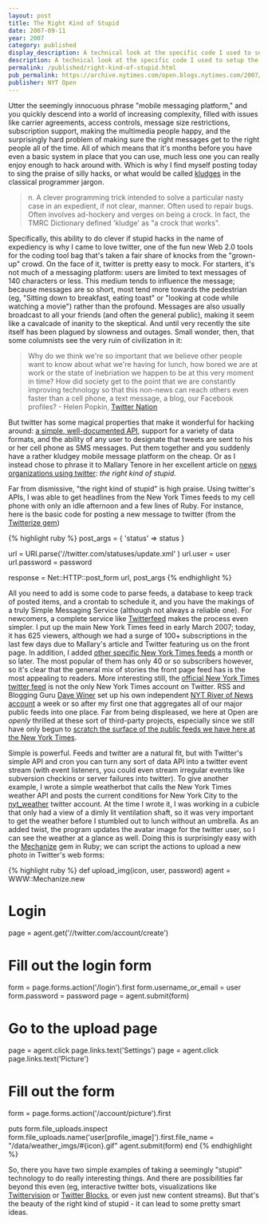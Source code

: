 ```yaml
---
layout: post
title: The Right Kind of Stupid
date: 2007-09-11
year: 2007
category: published
display_description: A technical look at the specific code I used to setup the @nytimes Twitter account. Little did I know it would lead to years of tinkering around. For more details, check out the [@nytimes twitter account]({% link _projects/nytimes-twitter %}) project page.
description: A technical look at the specific code I used to setup the @nytimes Twitter account.
permalink: /published/right-kind-of-stupid.html
pub_permalink: https://archive.nytimes.com/open.blogs.nytimes.com/2007/09/11/the-right-kind-of-stupid/
publisher: NYT Open
---
```

Utter the seemingly innocuous phrase "mobile messaging platform," and you quickly descend into a world of increasing complexity, filled with issues like carrier agreements, access controls, message size restrictions, subscription support, making the multimedia people happy, and the surprisingly hard problem of making sure the right messages get to the right people all of the time. All of which means that it's months before you have even a basic system in place that you can use, much less one you can really enjoy enough to hack around with. Which is why I find myself posting today to sing the praise of silly hacks, or
what would be called [kludges](https://www.clueless.com/jargon3.0.0/kluge.html) in the classical programmer jargon.

> n. A clever programming trick intended to solve a particular nasty case in an expedient, if not clear, manner. Often used to repair bugs. Often involves ad-hockery and verges on being a crock. In fact, the TMRC Dictionary defined 'kludge' as "a crock that works".

Specifically, this ability to do clever if stupid hacks in the name of expediency is why I came to love twitter, one of the fun new Web 2.0 tools for the coding tool bag that's taken a fair share of knocks from the "grown-up" crowd. On the face of it, twitter is pretty easy to mock. For starters, it's not much of a messaging platform: users are limited to text messages of 140 characters or less. This medium tends to influence the message; because messages are so short, most tend more towards the pedestrian (eg, "Sitting down to breakfast, eating toast" or "looking at code while watching a movie") rather than the profound. Messages are also usually broadcast to all your friends (and often the general public), making it seem like a cavalcade of inanity to the skeptical.
And until very recently the site itself has been plagued by slowness and outages. Small wonder, then, that some columnists see the very ruin of civilization in it:

> Why do we think we're so important that we believe other people want to know about what we're having for lunch, how bored we are at work or the state of inebriation we happen to be at this very moment
in time? How did society get to the point that we are constantly improving technology so that this non-news can reach others even faster than a cell phone, a text message, a blog, our Facebook profiles? - Helen Popkin, [Twitter Nation](https://www.msnbc.msn.com/id/18445274/)

But twitter has some magical properties that make it wonderful for hacking around: [a simple, well-documented API](https://groups.google.com/group/twitter-development-talk/web/api-documentation), support for a variety of data formats, and the ability of any user to designate that tweets are sent to his or her cell phone as SMS messages. Put them together and you suddenly have a rather kludgey mobile message platform on the cheap. Or as I instead chose to phrase it to Mallary Tenore in her excellent article on [news organizations using twitter](https://www.poynter.org/column.asp?id=101&amp;aid=128918): _the right kind of stupid._

Far from dismissive, "the right kind of stupid" is high praise. Using twitter's APIs, I was able to get headlines from the New York Times feeds to my cell phone with only an idle afternoon and a few lines of Ruby. For instance, here is the basic code for posting a new message to twitter (from the [Twitterize gem](https://nycrb.rubyforge.org/twitterize/))

{% highlight ruby %}
post_args = {
  'status' => status
}

url = URI.parse('//twitter.com/statuses/update.xml' )
url.user = user
url.password = password

response = Net::HTTP::post_form url, post_args
{% endhighlight %}

All you need to add is some code to parse feeds, a database to keep track of posted items, and a crontab to schedule it, and you have the makings of a truly Simple Messaging Service (although not always a reliable one). For newcomers, a complete service like [Twitterfeed](https://www.twitterfeed.com/) makes the process even simpler. I put up the main New York Times feed in early March 2007; today, it has 625 viewers, although we had a surge of 100+ subscriptions in the last few days due to Mallary's article and Twitter featuring us on the front page. In addition, I added [other specific New York Times feeds](https://www.twitter.com/nytimes/friends) a month or so later. The most popular of them has only 40 or so subscribers however, so it's clear that the general mix of stories the front page feed has is the most appealing to readers. More interesting still, the [official New York Times twitter feed](https://www.twitter.com/nytimes) is not the only New York Times account on Twitter. RSS and Blogging Guru [Dave Winer](https://www.scripting.com/) set up his own independent [NYT River of News account](https://www.xcancel.com/nyt) a week or so after my first one that aggregates all of our major public feeds into one place. Far from being displeased, we here at Open are _openly_ thrilled at these sort of third-party projects, especially since we still have only begun to [scratch the surface of the public feeds we have here at the New York Times](https://archive.nytimes.com/open.blogs.nytimes.com/2007/08/15/rss-you/).

Simple is powerful. Feeds and twitter are a natural fit, but with Twitter's simple API and cron you can turn any sort of data API into a twitter event stream (with event listeners, you could even stream irregular events like subversion checkins or server failures into twitter). To give another example, I wrote a simple weatherbot that calls the New York Times weather API and posts the current conditions for New York City to the [nyt_weather](https://www.twitter.com/nyt_weather) twitter account. At the time I wrote it, I was working in a cubicle that only had a view of a dimly lit ventilation shaft, so it was very important to get the weather before I stumbled out to lunch without an umbrella. As an added twist, the program updates the avatar image for the twitter user, so I can see the weather at a glance as well. Doing this is surprisingly easy with the [Mechanize](https://mechanize.rubyforge.org/mechanize/) gem in Ruby; we can script the actions to upload a new photo in Twitter's web forms:

{% highlight ruby %}
def upload_img(icon, user, password)
  agent = WWW::Mechanize.new

  # Login
  page  = agent.get('//twitter.com/account/create')

  # Fill out the login form
  form  = page.forms.action('/login').first
  form.username_or_email = user
  form.password = password
  page  = agent.submit(form)

  # Go to the upload page
  page  = agent.click page.links.text('Settings')
  page  = agent.click page.links.text('Picture')

  # Fill out the form
  form  = page.forms.action('/account/picture').first

  puts form.file_uploads.inspect
  form.file_uploads.name('user[profile_image]').first.file_name = "/data/weather_imgs/#{icon}.gif"
  agent.submit(form)
end
{% endhighlight %}

So, there you have two simple examples of taking a seemingly "stupid" technology to do really interesting things. And there are possibilities far beyond this even (eg, interactive twitter bots, visualizations like [Twittervision](https://www.twittervision.com/) or [Twitter Blocks](https://explore.twitter.com/blocks/), or even just new content streams). But that's the beauty of the right kind of stupid - it can lead to some pretty smart ideas.
